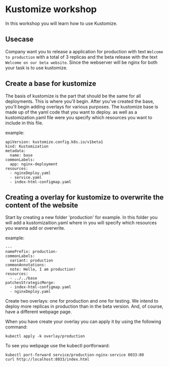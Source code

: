 # Kustomize workshop

In this workshop you will learn how to use Kustomize. 

## Usecase
Company want you to release a application for production with text `Welcome to production` with a total of 3 replicas and the beta release with the text `Welcome on our beta website`. Since the webserver will be nginx for both your task is to use kustomize. 

## Create a base for kustomize
The basis of kustomize is the part that should be the same for all deployments. This is where you'll begin. After you've created the base, you'll begin adding overlays for various purposes.
The kustomize base is made up of the yaml code that you want to deploy. as well as a kustomization.yaml file were you specify which resources you want to include in this file.

example: 
```
apiVersion: kustomize.config.k8s.io/v1beta1
kind: Kustomization
metadata:
  name: base
commonLabels:
  app: nginx-deployment
resources:
  - nginxDeploy.yaml
  - service.yaml
  - index-html-configmap.yaml
```

## Creating a overlay for kustomize to overwrite the content of the website 
Start by creating a new folder 'production' for example. In this folder you will add a kustomizaition.yaml where in you will specify which resources you wanna add or overwrite. 

example:
```
---
namePrefix: production-
commonLabels:
  variant: production
commonAnnotations:
  note: Hello, I am production!
resources:
  - ../../base
patchesStrategicMerge:
  - index-html-configmap.yaml
  - nginxDeploy.yaml
```

Create two overlays: one for production and one for testing. We intend to deploy more replicas in production than in the beta version. And, of course, have a different webpage page.

When you have create your overlay you can apply it by using the following command:
```
kubectl apply -k overlay/production 
```

To see you webpage use the kubectl portforward:
```
kubectl port-forward service/production-nginx-service 8033:80
curl http://localhost:8033/index.html
```